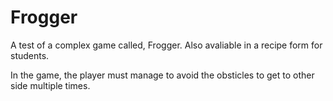 Frogger
=======
A test of a complex game called, Frogger. Also avaliable in a recipe form for students.

In the game, the player must manage to avoid the obsticles to get to other side multiple times.
